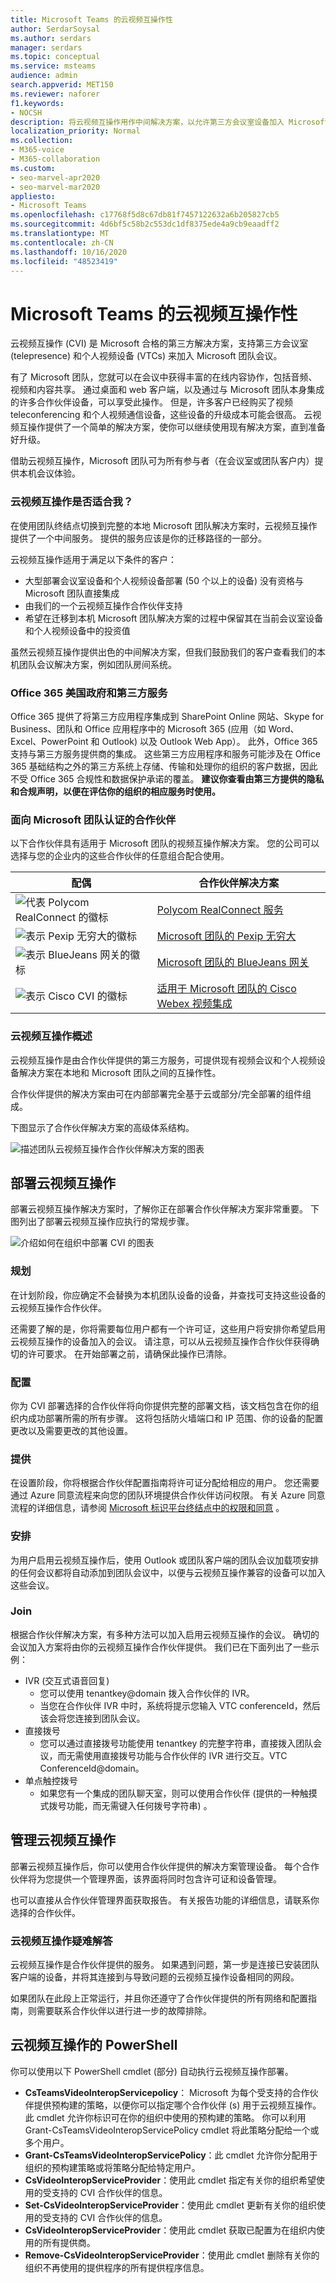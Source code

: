 ```yaml
---
title: Microsoft Teams 的云视频互操作性
author: SerdarSoysal
ms.author: serdars
manager: serdars
ms.topic: conceptual
ms.service: msteams
audience: admin
search.appverid: MET150
ms.reviewer: naforer
f1.keywords:
- NOCSH
description: 将云视频互操作用作中间解决方案，以允许第三方会议室设备加入 Microsoft 团队会议。
localization_priority: Normal
ms.collection:
- M365-voice
- M365-collaboration
ms.custom:
- seo-marvel-apr2020
- seo-marvel-mar2020
appliesto:
- Microsoft Teams
ms.openlocfilehash: c17768f5d8c67db81f7457122632a6b205827cb5
ms.sourcegitcommit: 4d6bf5c58b2c553dc1df8375ede4a9cb9eaadff2
ms.translationtype: MT
ms.contentlocale: zh-CN
ms.lasthandoff: 10/16/2020
ms.locfileid: "48523419"
---
```

# <a name="cloud-video-interop-for-microsoft-teams"></a>Microsoft Teams 的云视频互操作性

云视频互操作 (CVI) 是 Microsoft 合格的第三方解决方案，支持第三方会议室 (telepresence) 和个人视频设备 (VTCs) 来加入 Microsoft 团队会议。
 
有了 Microsoft 团队，您就可以在会议中获得丰富的在线内容协作，包括音频、视频和内容共享。 通过桌面和 web 客户端，以及通过与 Microsoft 团队本身集成的许多合作伙伴设备，可以享受此操作。 但是，许多客户已经购买了视频 teleconferencing 和个人视频通信设备，这些设备的升级成本可能会很高。 云视频互操作提供了一个简单的解决方案，使你可以继续使用现有解决方案，直到准备好升级。

借助云视频互操作，Microsoft 团队可为所有参与者（在会议室或团队客户内）提供本机会议体验。

### <a name="is-cloud-video-interop-for-me"></a>云视频互操作是否适合我？

在使用团队终结点切换到完整的本地 Microsoft 团队解决方案时，云视频互操作提供了一个中间服务。 提供的服务应该是你的迁移路径的一部分。

云视频互操作适用于满足以下条件的客户：

- 大型部署会议室设备和个人视频设备部署 (50 个以上的设备) 没有资格与 Microsoft 团队直接集成
- 由我们的一个云视频互操作合作伙伴支持
- 希望在迁移到本机 Microsoft 团队解决方案的过程中保留其在当前会议室设备和个人视频设备中的投资值

虽然云视频互操作提供出色的中间解决方案，但我们鼓励我们的客户查看我们的本机团队会议解决方案，例如团队房间系统。 

### <a name="office-365-us-government-and-third-party-services"></a>Office 365 美国政府和第三方服务

Office 365 提供了将第三方应用程序集成到 SharePoint Online 网站、Skype for Business、团队和 Office 应用程序中的 Microsoft 365 (应用（如 Word、Excel、PowerPoint 和 Outlook) 以及 Outlook Web App）。 此外，Office 365 支持与第三方服务提供商的集成。 这些第三方应用程序和服务可能涉及在 Office 365 基础结构之外的第三方系统上存储、传输和处理你的组织的客户数据，因此不受 Office 365 合规性和数据保护承诺的覆盖。 **建议你查看由第三方提供的隐私和合规声明，以便在评估你的组织的相应服务时使用。**



### <a name="partners-certified-for-microsoft-teams"></a>面向 Microsoft 团队认证的合作伙伴

以下合作伙伴具有适用于 Microsoft 团队的视频互操作解决方案。 您的公司可以选择与您的企业内的这些合作伙伴的任意组合配合使用。 

|配偶|合作伙伴解决方案|
|----|---|
|![代表 Polycom RealConnect 的徽标](media/polycom.png) | <a href="https://aka.ms/PolycomRealConnect" target="_blank">Polycom RealConnect 服务</a> |
|![表示 Pexip 无穷大的徽标](media/pexip.png)| <a href="https://aka.ms/PexipInfinity" target="_blank">Microsoft 团队的 Pexip 无穷大</a> | 
|![表示 BlueJeans 网关的徽标](media/bluejeans.png)| <a href="https://aka.ms/BluejeansGateway" target="_blank">Microsoft 团队的 BlueJeans 网关</a> |
|![表示 Cisco CVI 的徽标](media/cisco.png)|<a href="https://aka.ms/CiscoCVI" target="_blank">适用于 Microsoft 团队的 Cisco Webex 视频集成</a>|

### <a name="cloud-video-interop-overview"></a>云视频互操作概述

云视频互操作是由合作伙伴提供的第三方服务，可提供现有视频会议和个人视频设备解决方案在本地和 Microsoft 团队之间的互操作性。

合作伙伴提供的解决方案由可在内部部署完全基于云或部分/完全部署的组件组成。 
     
下图显示了合作伙伴解决方案的高级体系结构。

![描述团队云视频互操作合作伙伴解决方案的图表](media/teams-cloud-video-interop-partner-solution.png)


## <a name="deploy-cloud-video-interop"></a>部署云视频互操作

部署云视频互操作解决方案时，了解你正在部署合作伙伴解决方案非常重要。 下图列出了部署云视频互操作应执行的常规步骤。

![介绍如何在组织中部署 CVI 的图表](media/deploying-cvi.png)

### <a name="plan"></a>规划

在计划阶段，你应确定不会替换为本机团队设备的设备，并查找可支持这些设备的云视频互操作合作伙伴。  

还需要了解的是，你将需要每位用户都有一个许可证，这些用户将安排你希望启用云视频互操作的设备加入的会议。 请注意，可以从云视频互操作合作伙伴获得确切的许可要求。 在开始部署之前，请确保此操作已清除。

### <a name="configure"></a>配置

你为 CVI 部署选择的合作伙伴将向你提供完整的部署文档，该文档包含在你的组织内成功部署所需的所有步骤。 这将包括防火墙端口和 IP 范围、你的设备的配置更改以及需要更改的其他设置。

### <a name="provision"></a>提供  

在设置阶段，你将根据合作伙伴配置指南将许可证分配给相应的用户。 您还需要通过 Azure 同意流程来向您的团队环境提供合作伙伴访问权限。 有关 Azure 同意流程的详细信息，请参阅 [Microsoft 标识平台终结点中的权限和同意](https://docs.microsoft.com/azure/active-directory/develop/v2-permissions-and-consent) 。

### <a name="schedule"></a>安排

为用户启用云视频互操作后，使用 Outlook 或团队客户端的团队会议加载项安排的任何会议都将自动添加到团队会议中，以便与云视频互操作兼容的设备可以加入这些会议。

### <a name="join"></a>Join

根据合作伙伴解决方案，有多种方法可以加入启用云视频互操作的会议。 确切的会议加入方案将由你的云视频互操作合作伙伴提供。 我们已在下面列出了一些示例：

- IVR (交互式语音回复)  
  - 您可以使用 tenantkey@domain 拨入合作伙伴的 IVR。
  - 当您在合作伙伴 IVR 中时，系统将提示您输入 VTC conferenceId，然后该会将您连接到团队会议。
- 直接拨号 
  - 您可以通过直接拨号功能使用 tenantkey 的完整字符串，直接拨入团队会议，而无需使用直接拨号功能与合作伙伴的 IVR 进行交互。VTC ConferenceId@domain。
- 单点触控拨号 
  - 如果您有一个集成的团队聊天室，则可以使用合作伙伴 (提供的一种触摸式拨号功能，而无需键入任何拨号字符串) 。

## <a name="manage-cloud-video-interop"></a>管理云视频互操作

部署云视频互操作后，你可以使用合作伙伴提供的解决方案管理设备。 每个合作伙伴将为您提供一个管理界面，该界面将同时包含许可证和设备管理。 

也可以直接从合作伙伴管理界面获取报告。 有关报告功能的详细信息，请联系你选择的合作伙伴。 

### <a name="troubleshooting-cloud-video-interop"></a>云视频互操作疑难解答

云视频互操作是合作伙伴提供的服务。 如果遇到问题，第一步是连接已安装团队客户端的设备，并将其连接到与导致问题的云视频互操作设备相同的网段。 

如果团队在此段上正常运行，并且你还遵守了合作伙伴提供的所有网络和配置指南，则需要联系合作伙伴以进行进一步的故障排除。 

## <a name="powershell-for-cloud-video-interop"></a>云视频互操作的 PowerShell

你可以使用以下 PowerShell cmdlet (部分) 自动执行云视频互操作部署。

- **CsTeamsVideoInteropServicepolicy**： Microsoft 为每个受支持的合作伙伴提供预构建的策略，以便你可以指定哪个合作伙伴 (s) 用于云视频互操作。<br>此 cmdlet 允许你标识可在你的组织中使用的预构建的策略。 你可以利用 Grant-CsTeamsVideoInteropServicePolicy cmdlet 将此策略分配给一个或多个用户。
- **Grant-CsTeamsVideoInteropServicePolicy**：此 cmdlet 允许你分配用于组织的预构建策略或将策略分配给特定用户。
- **CsVideoInteropServiceProvider**：使用此 cmdlet 指定有关你的组织希望使用的受支持的 CVI 合作伙伴的信息。
- **Set-CsVideoInteropServiceProvider**：使用此 cmdlet 更新有关你的组织使用的受支持的 CVI 合作伙伴的信息。
- **CsVideoInteropServiceProvider**：使用此 cmdlet 获取已配置为在组织内使用的所有提供商。
- **Remove-CsVideoInteropServiceProvider**：使用此 cmdlet 删除有关你的组织不再使用的提供程序的所有提供程序信息。
